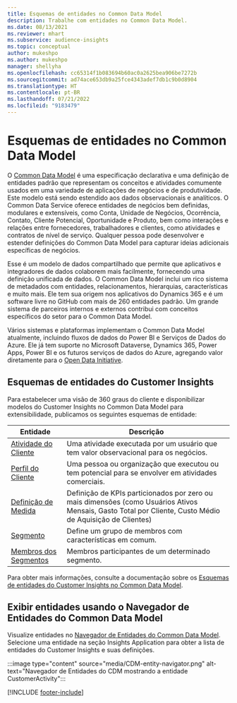 ```yaml
---
title: Esquemas de entidades no Common Data Model
description: Trabalhe com entidades no Common Data Model.
ms.date: 08/13/2021
ms.reviewer: mhart
ms.subservice: audience-insights
ms.topic: conceptual
author: mukeshpo
ms.author: mukeshpo
manager: shellyha
ms.openlocfilehash: cc65314f1b083694b60ac0a2625bea906be7272b
ms.sourcegitcommit: ad74ace653db9a25fce4343adef7db1c9b0d8904
ms.translationtype: HT
ms.contentlocale: pt-BR
ms.lasthandoff: 07/21/2022
ms.locfileid: "9183479"
---
```

# <a name="entity-schemas-in-common-data-model"></a>Esquemas de entidades no Common Data Model

O [Common Data Model](/common-data-model/) é uma especificação declarativa e uma definição de entidades padrão que representam os conceitos e atividades comumente usados em uma variedade de aplicações de negócios e de produtividade. Este modelo está sendo estendido aos dados observacionais e analíticos. O Common Data Service oferece entidades de negócios bem definidas, modulares e extensíveis, como Conta, Unidade de Negócios, Ocorrência, Contato, Cliente Potencial, Oportunidade e Produto, bem como interações e relações entre fornecedores, trabalhadores e clientes, como atividades e contratos de nível de serviço. Qualquer pessoa pode desenvolver e estender definições do Common Data Model para capturar ideias adicionais específicas de negócios.

Esse é um modelo de dados compartilhado que permite que aplicativos e integradores de dados colaborem mais facilmente, fornecendo uma definição unificada de dados. O Common Data Model inclui um rico sistema de metadados com entidades, relacionamentos, hierarquias, características e muito mais. Ele tem sua origem nos aplicativos do Dynamics 365 e é um software livre no GitHub com mais de 260 entidades padrão. Um grande sistema de parceiros internos e externos contribui com conceitos específicos do setor para o Common Data Model.

Vários sistemas e plataformas implementam o Common Data Model atualmente, incluindo fluxos de dados do Power BI e Serviços de Dados do Azure. Ele já tem suporte no Microsoft Dataverse, Dynamics 365, Power Apps, Power BI e os futuros serviços de dados do Azure, agregando valor diretamente para o [Open Data Initiative](https://dynamics.microsoft.com/en-us/open-data-initiative/).

## <a name="customer-insights-entity-schemas"></a>Esquemas de entidades do Customer Insights

Para estabelecer uma visão de 360 graus do cliente e disponibilizar modelos do Customer Insights no Common Data Model para extensibilidade, publicamos os seguintes esquemas de entidade:

| Entidade | Descrição |
|---------|---------|
|[Atividade do Cliente](/common-data-model/schema/core/applicationcommon/foundationcommon/crmcommon/solutions/customerinsights/customeractivity) | Uma atividade executada por um usuário que tem valor observacional para os negócios. |
|[Perfil do Cliente](/common-data-model/schema/core/applicationcommon/foundationcommon/crmcommon/solutions/customerinsights/customerprofile) | Uma pessoa ou organização que executou ou tem potencial para se envolver em atividades comerciais. |
|[Definição de Medida](/common-data-model/schema/core/applicationcommon/foundationcommon/crmcommon/solutions/customerinsights/measuredefinition) | Definição de KPIs particionados por zero ou mais dimensões (como Usuários Ativos Mensais, Gasto Total por Cliente, Custo Médio de Aquisição de Clientes) |
|[Segmento ](/common-data-model/schema/core/applicationcommon/foundationcommon/crmcommon/solutions/customerinsights/segment) | Define um grupo de membros com características em comum. |
|[Membros dos Segmentos](/common-data-model/schema/core/applicationcommon/foundationcommon/crmcommon/solutions/customerinsights/segmentmembership) | Membros participantes de um determinado segmento. |

Para obter mais informações, consulte a documentação sobre os [Esquemas de entidades do Customer Insights no Common Data Model](/common-data-model/schema/core/applicationcommon/foundationcommon/crmcommon/solutions/customerinsights/overview).

## <a name="view-entities-using-the-common-data-model-entity-navigator"></a>Exibir entidades usando o Navegador de Entidades do Common Data Model

Visualize entidades no [Navegador de Entidades do Common Data Model](https://microsoft.github.io/CDM/). Selecione uma entidade na seção Insights Application para obter a lista de entidades do Customer Insights e suas definições.

:::image type="content" source="media/CDM-entity-navigator.png" alt-text="Navegador de Entidades do CDM mostrando a entidade CustomerActivity":::

[!INCLUDE [footer-include](includes/footer-banner.md)]
